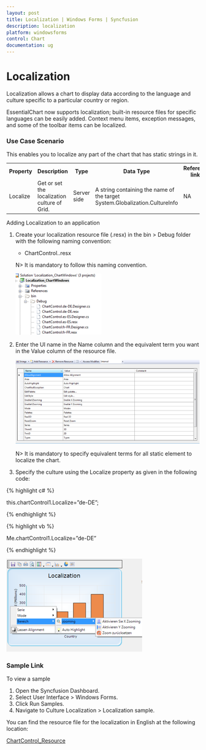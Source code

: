 ```yaml
---
layout: post
title: Localization | Windows Forms | Syncfusion
description: localization 
platform: windowsforms
control: Chart
documentation: ug
---
```


# Localization 

Localization allows a chart to display data according to the language and culture specific to a particular country or region.

EssentialChart now supports localization; built-in resource files for specific languages can be easily added.  Context menu items, exception messages, and some of the toolbar items can be localized.

### Use Case Scenario

This enables you to localize any part of the chart that has static strings in it.

<table>
<tr>
<th>
Property </th><th>
Description </th><th>
Type </th><th>
Data Type </th><th>
Reference links </th><th>
Dependencies</th></tr>
<tr>
<td>
Localize </td><td>
Get or set the localization culture of Grid.</td><td>
Server side</td><td>
A string containing the name of the target System.Globalization.CultureInfo </td><td>
NA</td><td>
NA</td></tr>
</table>

Adding Localization to an application

1. Create your localization resource file (.resx) in the  bin > Debug folder with the following naming convention:
   * ChartControl.<your culture info name>.resx

   N> It is mandatory to follow this naming convention.

   ![](Localization_images/Localization_img2.png)

2. Enter the UI name in the Name column and the equivalent term you want in the Value column of the resource file.

   ![D:/Feature2011_VOL4/English.PNG](Localization_images/Localization_img3.png)

    N> It is mandatory to specify equivalent terms for all static element to localize the chart.

3. Specify the culture using the Localize property as given in the following code:

{% highlight c# %}

this.chartControl1.Localize=”de-DE”;

{% endhighlight %}

{% highlight vb %}

Me.chartControl1.Localize=”de-DE”

{% endhighlight %}

![](Localization_images/Localization_img5.png)

### Sample Link

To view a sample

1. Open the Syncfusion Dashboard.
2. Select User Interface > Windows Forms.
3. Click Run Samples.
4. Navigate to Culture Localization > Localization sample.

You can find the resource file for the localization in English at the following location:

[ChartControl_Resource](http://www.syncfusion.com/uploads/redirect.aspx?&team=support&file=ChartControl_Resource-1347262360.zip)